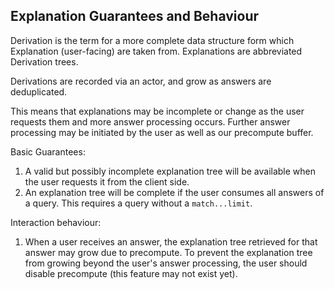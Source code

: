 

## Explanation Guarantees and Behaviour

Derivation is the term for a more complete data structure form which Explanation (user-facing) are taken from. Explanations
are abbreviated Derivation trees.

Derivations are recorded via an actor, and grow as answers are deduplicated.
 
This means that explanations may be incomplete or change as the user requests them and more answer processing occurs.
Further answer processing may be initiated by the user as well as our precompute buffer.


Basic Guarantees:
1. A valid but possibly incomplete explanation tree will be available when the user requests it from the client side.
2. An explanation tree will be complete if the user consumes all answers of a query. This requires a query without a `match...limit`.

Interaction behaviour:
1. When a user receives an answer, the explanation tree retrieved for that answer may grow due to precompute. To prevent
 the explanation tree from growing beyond the user's answer processing, the user should disable precompute (this feature
 may not exist yet).
